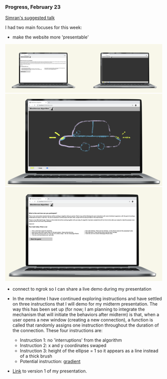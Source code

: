 ### Progress, February 23


[Simran's suggested talk](https://vimeo.com/110607681)


I had two main focuses for this week:
- make the website more 'presentable'

![both screens](/media/both-screens.png)
![canvas](/media/car-canvas.png)
![instructions](/media/car-instructions.png)

- connect to ngrok so I can share a live demo during my presentation


- In the meantime I have continued exploring instructions and have settled on three instructions that I will demo for my midterm presentation. The way this has been set up (for now; I am planning to integrate the mechanism that will initiate the behaviors after midterm) is that, when a user opens a new window (creating a new connection), a function is called that randomly assigns one instruction throughout the duration of the connection. These four instructions are:
  - Instruction 1: no 'interruptions' from the algorithm
  - Instruction 2: x and y coordinates swaped
  - Instruction 3: height of the ellipse = 1 so it appears as a line instead of a thick brush
  - Potential instruction: [gradient](https://p5js.org/examples/color-radial-gradient.html)

- [Link](https://drive.google.com/file/d/13XnPaBymQs86RYKgt7d_oWtucJH_aW7n/view?usp=sharing) to version 1 of my presentation.
